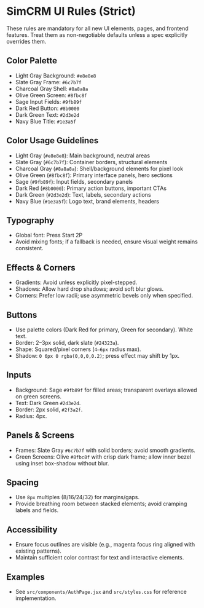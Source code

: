 # SimCRM UI Rules (Strict)

These rules are mandatory for all new UI elements, pages, and frontend features. Treat them as non-negotiable defaults unless a spec explicitly overrides them.

## Color Palette
- Light Gray Background: `#e8e8e8`
- Slate Gray Frame: `#6c7b7f`
- Charcoal Gray Shell: `#8a8a8a`
- Olive Green Screen: `#8fbc8f`
- Sage Input Fields: `#9fb89f`
- Dark Red Button: `#8b0000`
- Dark Green Text: `#2d3e2d`
- Navy Blue Title: `#1e3a5f`

## Color Usage Guidelines
- Light Gray (`#e8e8e8`): Main background, neutral areas
- Slate Gray (`#6c7b7f`): Container borders, structural elements
- Charcoal Gray (`#8a8a8a`): Shell/background elements for pixel look
- Olive Green (`#8fbc8f`): Primary interface panels, hero sections
- Sage (`#9fb89f`): Input fields, secondary panels
- Dark Red (`#8b0000`): Primary action buttons, important CTAs
- Dark Green (`#2d3e2d`): Text, labels, secondary actions
- Navy Blue (`#1e3a5f`): Logo text, brand elements, headers

## Typography
- Global font: Press Start 2P
- Avoid mixing fonts; if a fallback is needed, ensure visual weight remains consistent.

## Effects & Corners
- Gradients: Avoid unless explicitly pixel-stepped.
- Shadows: Allow hard drop shadows; avoid soft blur glows.
- Corners: Prefer low radii; use asymmetric bevels only when specified.

## Buttons
- Use palette colors (Dark Red for primary, Green for secondary). White text.
- Border: 2–3px solid, dark slate (`#24323a`).
- Shape: Squared/pixel corners (`4–6px` radius max).
- Shadow: `0 6px 0 rgba(0,0,0,0.2)`; press effect may shift by 1px.

## Inputs
- Background: Sage `#9fb89f` for filled areas; transparent overlays allowed on green screens.
- Text: Dark Green `#2d3e2d`.
- Border: 2px solid, `#2f3a2f`.
- Radius: 4px.

## Panels & Screens
- Frames: Slate Gray `#6c7b7f` with solid borders; avoid smooth gradients.
- Green Screens: Olive `#8fbc8f` with crisp dark frame; allow inner bezel using inset box-shadow without blur.

## Spacing
- Use `8px` multiples (8/16/24/32) for margins/gaps.
- Provide breathing room between stacked elements; avoid cramping labels and fields.

## Accessibility
- Ensure focus outlines are visible (e.g., magenta focus ring aligned with existing patterns).
- Maintain sufficient color contrast for text and interactive elements.

## Examples
- See `src/components/AuthPage.jsx` and `src/styles.css` for reference implementation.
